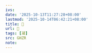 ```yaml
---
ivs:
date: '2025-10-13T11:27:28+08:00'
lastmod: '2025-10-14T06:42:21+08:00'
title: 󰗶
url: 󰗶
tags: [凝]
src: GHZR
note:
---
```

